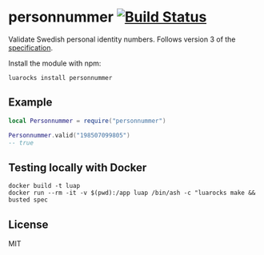 # personnummer [![Build Status](https://github.com/personnummer/lua/workflows/test/badge.svg)](https://github.com/personnummer/lua/actions)

Validate Swedish personal identity numbers. Follows version 3 of the [specification](https://github.com/personnummer/meta#package-specification-v3).

Install the module with npm:

```
luarocks install personnummer
```

## Example

```lua
local Personnummer = require("personnummer")

Personnummer.valid("198507099805")
-- true
```

## Testing locally with Docker

```
docker build -t luap
docker run --rm -it -v $(pwd):/app luap /bin/ash -c "luarocks make && busted spec
```

## License

MIT